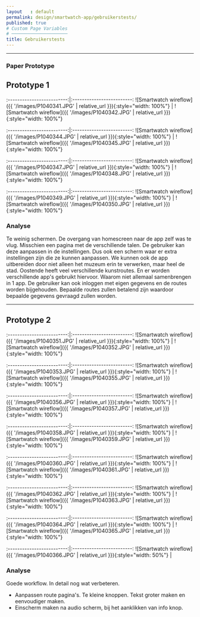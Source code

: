 ```yaml
---
layout   : default
permalink: design/smartwatch-app/gebruikerstests/
published: true
# Custom Page Variables
# ─────────────────────
title: Gebruikerstests
---
```

___ 


### Paper Prototype

## Prototype 1


:-------------------------:|:-------------------------:
![Smartwatch wireflow]({{ '/images/P1040341.JPG' | relative_url }}){:style="width: 100%"} |  ![Smartwatch wireflow]({{ '/images/P1040342.JPG' | relative_url }}){:style="width: 100%"}

:-------------------------:|:-------------------------:
![Smartwatch wireflow]({{ '/images/P1040344.JPG' | relative_url }}){:style="width: 100%"} |  ![Smartwatch wireflow]({{ '/images/P1040345.JPG' | relative_url }}){:style="width: 100%"}


:-------------------------:|:-------------------------:
![Smartwatch wireflow]({{ '/images/P1040347.JPG' | relative_url }}){:style="width: 100%"} |  ![Smartwatch wireflow]({{ '/images/P1040348.JPG' | relative_url }}){:style="width: 100%"}

:-------------------------:|:-------------------------:
![Smartwatch wireflow]({{ '/images/P1040349.JPG' | relative_url }}){:style="width: 100%"} |  ![Smartwatch wireflow]({{ '/images/P1040350.JPG' | relative_url }}){:style="width: 100%"}



### Analyse

Te weinig schermen. 
De overgang van homescreen naar de app zelf was te vlug. 
Misschien een pagina met de verschillende talen. De gebruiker kan deze aanpassen in de instellingen. 
Dus ook een scherm waar er extra instellingen zijn die ze kunnen aanpassen. 
We kunnen ook de app uitbereiden door niet alleen het muzeum erin te verwerken, maar heel de stad. Oostende heeft veel verschillende kunstroutes. En er worden verschillende app's gebruikt hiervoor. Waarom niet allemaal samenbrengen in 1 app. De gebruiker kan ook inloggen met eigen gegevens en de routes worden bijgehouden. Bepaalde routes zullen betalend zijn waardoor bepaalde gegevens gevraagd zullen worden. 

___


## Prototype 2

:-------------------------:|:-------------------------:
![Smartwatch wireflow]({{ '/images/P1040351.JPG' | relative_url }}){:style="width: 100%"} |  ![Smartwatch wireflow]({{ '/images/P1040352.JPG' | relative_url }}){:style="width: 100%"}

:-------------------------:|:-------------------------:
![Smartwatch wireflow]({{ '/images/P1040353.JPG' | relative_url }}){:style="width: 100%"} |  ![Smartwatch wireflow]({{ '/images/P1040355.JPG' | relative_url }}){:style="width: 100%"}

:-------------------------:|:-------------------------:
![Smartwatch wireflow]({{ '/images/P1040356.JPG' | relative_url }}){:style="width: 100%"} |  ![Smartwatch wireflow]({{ '/images/P1040357.JPG' | relative_url }}){:style="width: 100%"}

:-------------------------:|:-------------------------:
![Smartwatch wireflow]({{ '/images/P1040358.JPG' | relative_url }}){:style="width: 100%"} |  ![Smartwatch wireflow]({{ '/images/P1040359.JPG' | relative_url }}){:style="width: 100%"}

:-------------------------:|:-------------------------:
![Smartwatch wireflow]({{ '/images/P1040360.JPG' | relative_url }}){:style="width: 100%"} |  ![Smartwatch wireflow]({{ '/images/P1040361.JPG' | relative_url }}){:style="width: 100%"}

:-------------------------:|:-------------------------:
![Smartwatch wireflow]({{ '/images/P1040362.JPG' | relative_url }}){:style="width: 100%"} |  ![Smartwatch wireflow]({{ '/images/P1040363.JPG' | relative_url }}){:style="width: 100%"}

:-------------------------:|:-------------------------:
![Smartwatch wireflow]({{ '/images/P1040364.JPG' | relative_url }}){:style="width: 100%"} |  ![Smartwatch wireflow]({{ '/images/P1040365.JPG' | relative_url }}){:style="width: 100%"}

:-------------------------:|:-------------------------:
![Smartwatch wireflow]({{ '/images/P1040366.JPG' | relative_url }}){:style="width: 50%"} | 




### Analyse

Goede workflow. In detail nog wat verbeteren. 
- Aanpassen route pagina's. Te kleine knoppen. Tekst groter maken en eenvoudiger maken. 
- Einscherm maken na audio scherm, bij het aanklikken van info knop. 